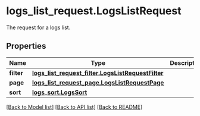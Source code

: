 # logs_list_request.LogsListRequest

The request for a logs list.
## Properties
Name | Type | Description | Notes
------------ | ------------- | ------------- | -------------
**filter** | [**logs_list_request_filter.LogsListRequestFilter**](LogsListRequestFilter.md) |  | [optional] 
**page** | [**logs_list_request_page.LogsListRequestPage**](LogsListRequestPage.md) |  | [optional] 
**sort** | [**logs_sort.LogsSort**](LogsSort.md) |  | [optional] 

[[Back to Model list]](README.md#documentation-for-models) [[Back to API list]](README.md#documentation-for-api-endpoints) [[Back to README]](README.md)


